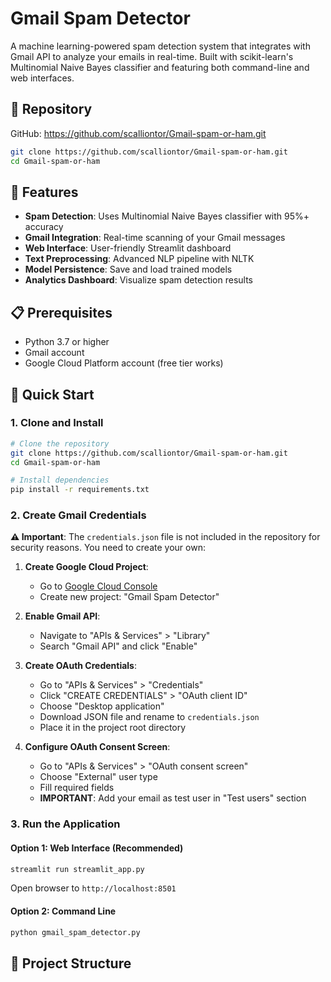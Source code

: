 # Gmail Spam Detector

A machine learning-powered spam detection system that integrates with Gmail API to analyze your emails in real-time. Built with scikit-learn's Multinomial Naive Bayes classifier and featuring both command-line and web interfaces.

## 🔗 Repository

GitHub: https://github.com/scalliontor/Gmail-spam-or-ham.git

```bash
git clone https://github.com/scalliontor/Gmail-spam-or-ham.git
cd Gmail-spam-or-ham
```

## 🌟 Features

- **Spam Detection**: Uses Multinomial Naive Bayes classifier with 95%+ accuracy
- **Gmail Integration**: Real-time scanning of your Gmail messages
- **Web Interface**: User-friendly Streamlit dashboard
- **Text Preprocessing**: Advanced NLP pipeline with NLTK
- **Model Persistence**: Save and load trained models
- **Analytics Dashboard**: Visualize spam detection results

## 📋 Prerequisites

- Python 3.7 or higher
- Gmail account
- Google Cloud Platform account (free tier works)

## 🚀 Quick Start

### 1. Clone and Install

```bash
# Clone the repository
git clone https://github.com/scalliontor/Gmail-spam-or-ham.git
cd Gmail-spam-or-ham

# Install dependencies
pip install -r requirements.txt
```

### 2. Create Gmail Credentials

**⚠️ Important**: The `credentials.json` file is not included in the repository for security reasons. You need to create your own:

1. **Create Google Cloud Project**:
   - Go to [Google Cloud Console](https://console.cloud.google.com/)
   - Create new project: "Gmail Spam Detector"

2. **Enable Gmail API**:
   - Navigate to "APIs & Services" > "Library"
   - Search "Gmail API" and click "Enable"

3. **Create OAuth Credentials**:
   - Go to "APIs & Services" > "Credentials"
   - Click "CREATE CREDENTIALS" > "OAuth client ID"
   - Choose "Desktop application"
   - Download JSON file and rename to `credentials.json`
   - Place it in the project root directory

4. **Configure OAuth Consent Screen**:
   - Go to "APIs & Services" > "OAuth consent screen"
   - Choose "External" user type
   - Fill required fields
   - **IMPORTANT**: Add your email as test user in "Test users" section

### 3. Run the Application

#### Option 1: Web Interface (Recommended)
```bash
streamlit run streamlit_app.py
```
Open browser to `http://localhost:8501`

#### Option 2: Command Line
```bash
python gmail_spam_detector.py
```

## 📁 Project Structure

